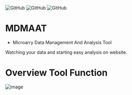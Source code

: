 ![GitHub](https://img.shields.io/github/license/dapingtai/MDMAAT-web)
![GitHub](https://img.shields.io/github/languages/top/dapingtai/MDMAAT-web)
![GitHub](https://img.shields.io/docker/image-size/zero102x/mdmaat-web)
# MDMAAT
- Microarry Data Management And Analysis Tool

Watching your data and starting easy analysis on website.
# Overview Tool Function
![image](https://github.com/dapingtai/MDMAAT/blob/master/www/MDMAAT_Function.jpg)
